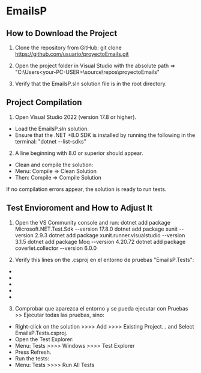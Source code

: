 # EmailsP


## How to Download the Project

1. Clone the repository from GitHub:
git clone https://github.com/usuario/proyectoEmails.git

2. Open the project folder in Visual Studio with the absolute path => "C:\Users\<your-PC-USER>\source\repos\proyectoEmails"

3. Verify that the EmailsP.sln solution file is in the root directory.


## Project Compilation

1. Open Visual Studio 2022 (version 17.8 or higher).
- Load the EmailsP.sln solution.
- Ensure that the .NET +8.0 SDK is installed by running the following in the terminal: "dotnet --list-sdks"

2. A line beginning with 8.0 or superior should appear.
- Clean and compile the solution:
- Menu: Compile => Clean Solution
- Then: Compile => Compile Solution

If no compilation errors appear, the solution is ready to run tests.


## Test Envioroment and How to Adjust It

1. Open the VS Community console and run:
dotnet add package Microsoft.NET.Test.Sdk --version 17.8.0
dotnet add package xunit --version 2.9.3
dotnet add package xunit.runner.visualstudio --version 3.1.5
dotnet add package Moq --version 4.20.72
dotnet add package coverlet.collector --version 6.0.0

2. Verify this lines on the .csproj en el entorno de pruebas "EmailsP.Tests":
- <PackageReference Include="Microsoft.NET.Test.Sdk" Version="17.8.0" /> 
- <PackageReference Include="xunit" Version="2.9.3" />
- <PackageReference Include="xunit.runner.visualstudio" Version="3.1.5" /> 
- <PackageReference Include="Moq" Version="4.20.72" /> 
- <PackageReference Include="coverlet.collector" Version="6.0.0" />

3. Comprobar que aparezca el entorno y se pueda ejecutar con Pruebas >> Ejecutar todas las pruebas, sino:

- Right-click on the solution >>>> Add >>>> Existing Project... and Select EmailsP.Tests.csproj.
- Open the Test Explorer:
- Menu: Tests >>>> Windows >>>> Test Explorer
- Press Refresh.
- Run the tests:
- Menu: Tests >>>> Run All Tests